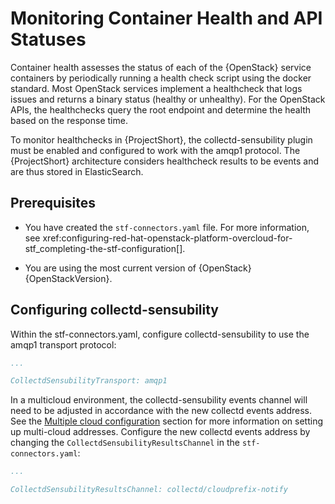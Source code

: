 # Monitoring Container Health and API Statuses

Container health assesses the status of each of the {OpenStack} service containers
by periodically running a health check script using the docker standard. 
Most OpenStack services implement a healthcheck that logs issues and returns a
binary status (healthy or unhealthy). For the OpenStack APIs, the healthchecks 
query the root endpoint and determine the health based on the response time.

To monitor healthchecks in {ProjectShort}, the collectd-sensubility plugin must be enabled 
and configured to work with the amqp1 protocol. The {ProjectShort} architecture considers
healthcheck results to be events and are thus stored in ElasticSearch.

## Prerequisites

- You have created the `stf-connectors.yaml` file. For more information, see xref:configuring-red-hat-openstack-platform-overcloud-for-stf_completing-the-stf-configuration[].

- You are using the most current version of {OpenStack} {OpenStackVersion}.

## Configuring collectd-sensubility

Within the stf-connectors.yaml, configure collectd-sensubility to use the amqp1
transport protocol:
```yaml
...

CollectdSensubilityTransport: amqp1
```

In a multicloud environment, the collectd-sensubility events channel will need 
to be adjusted in  accordance with the new collectd events address. See the [Multiple cloud configuration](https://infrawatch.github.io/documentation/#configuring-multiple-clouds_advanced-features) 
section for more information on setting up multi-cloud addresses. Configure the 
new collectd events address by changing the `CollectdSensubilityResultsChannel` 
in the `stf-connectors.yaml`:

```yaml
...

CollectdSensubilityResultsChannel: collectd/cloudprefix-notify
```
